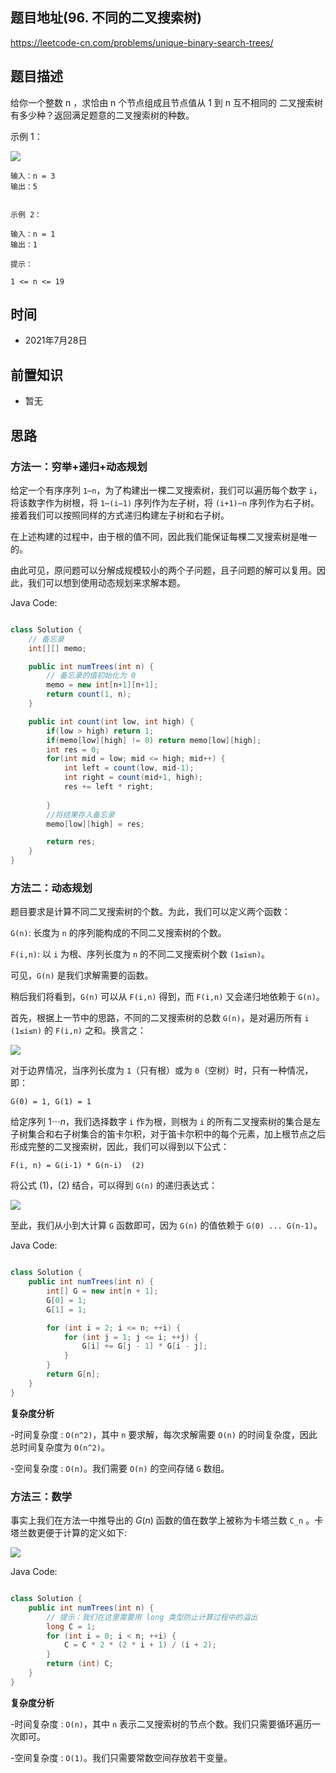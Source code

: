 
## 题目地址(96. 不同的二叉搜索树)

https://leetcode-cn.com/problems/unique-binary-search-trees/

## 题目描述

给你一个整数 n ，求恰由 n 个节点组成且节点值从 1 到 n 互不相同的 二叉搜索树 有多少种？返回满足题意的二叉搜索树的种数。

示例 1：

![](https://assets.leetcode.com/uploads/2021/01/18/uniquebstn3.jpg)

```
输入：n = 3
输出：5


示例 2：

输入：n = 1
输出：1

提示：

1 <= n <= 19
```

## 时间

- 2021年7月28日

## 前置知识

- 暂无

## 思路

### 方法一：穷举+递归+动态规划

给定一个有序序列 `1⋯n`，为了构建出一棵二叉搜索树，我们可以遍历每个数字 `i`，将该数字作为树根，将 `1⋯(i−1)` 序列作为左子树，将 `(i+1)⋯n` 序列作为右子树。接着我们可以按照同样的方式递归构建左子树和右子树。

在上述构建的过程中，由于根的值不同，因此我们能保证每棵二叉搜索树是唯一的。

由此可见，原问题可以分解成规模较小的两个子问题，且子问题的解可以复用。因此，我们可以想到使用动态规划来求解本题。

Java Code:

```java

class Solution {
    // 备忘录
    int[][] memo;

    public int numTrees(int n) {
        // 备忘录的值初始化为 0
        memo = new int[n+1][n+1];
        return count(1, n);
    }

    public int count(int low, int high) {
        if(low > high) return 1;
        if(memo[low][high] != 0) return memo[low][high];
        int res = 0;
        for(int mid = low; mid <= high; mid++) {
            int left = count(low, mid-1);
            int right = count(mid+1, high);
            res += left * right;
            
        }
        //将结果存入备忘录
        memo[low][high] = res;

        return res;
    }
}

```
### 方法二：动态规划
题目要求是计算不同二叉搜索树的个数。为此，我们可以定义两个函数：

`G(n)`: 长度为 `n` 的序列能构成的不同二叉搜索树的个数。

`F(i,n)`: 以 `i` 为根、序列长度为 `n` 的不同二叉搜索树个数 `(1≤i≤n)`。

可见，`G(n)` 是我们求解需要的函数。

稍后我们将看到，`G(n)` 可以从 `F(i,n)` 得到，而 `F(i,n)` 又会递归地依赖于 `G(n)`。

首先，根据上一节中的思路，不同的二叉搜索树的总数 `G(n)`，是对遍历所有 `i` `(1≤i≤n)` 的 `F(i,n)` 之和。换言之：

![](https://latex.codecogs.com/svg.image?G(n)&space;=&space;\sum_{i=1}^{n}&space;F(i,&space;n)\qquad&space;\qquad&space;(1))


对于边界情况，当序列长度为 `1`（只有根）或为 `0`（空树）时，只有一种情况，即：

`G(0) = 1, G(1) = 1`


给定序列 $1 \cdots n$，我们选择数字 `i` 作为根，则根为 `i` 的所有二叉搜索树的集合是左子树集合和右子树集合的笛卡尔积，对于笛卡尔积中的每个元素，加上根节点之后形成完整的二叉搜索树，因此，我们可以得到以下公式：

`F(i, n) = G(i-1) * G(n-i)  (2)`

将公式 (1)，(2) 结合，可以得到 `G(n)` 的递归表达式：

![](https://latex.codecogs.com/svg.image?G(n)&space;=&space;\sum_{i=1}^{n}G(i-1)&space;\cdot&space;G(n-i)&space;\qquad&space;\qquad&space;(3))

至此，我们从小到大计算 `G` 函数即可，因为 `G(n)` 的值依赖于 `G(0) ... G(n-1)`。

Java Code:

```java

class Solution {
    public int numTrees(int n) {
        int[] G = new int[n + 1];
        G[0] = 1;
        G[1] = 1;

        for (int i = 2; i <= n; ++i) {
            for (int j = 1; j <= i; ++j) {
                G[i] += G[j - 1] * G[i - j];
            }
        }
        return G[n];
    }
}
```
**复杂度分析**

-时间复杂度 : `O(n^2)`，其中 `n` 要求解，每次求解需要 `O(n)` 的时间复杂度，因此总时间复杂度为 `O(n^2)`。

-空间复杂度 : `O(n)`。我们需要 `O(n)` 的空间存储 `G` 数组。

### 方法三：数学
事实上我们在方法一中推导出的 $G(n)$ 函数的值在数学上被称为卡塔兰数 `C_n` 。卡塔兰数更便于计算的定义如下:

![](https://latex.codecogs.com/svg.image?C_0&space;=&space;1,&space;\qquad&space;C_{n&plus;1}&space;=&space;\frac{2(2n&plus;1)}{n&plus;2}C_n)

Java Code:

```java

class Solution {
    public int numTrees(int n) {
        // 提示：我们在这里需要用 long 类型防止计算过程中的溢出
        long C = 1;
        for (int i = 0; i < n; ++i) {
            C = C * 2 * (2 * i + 1) / (i + 2);
        }
        return (int) C;
    }
}
```
**复杂度分析**

-时间复杂度 : `O(n)`，其中 `n` 表示二叉搜索树的节点个数。我们只需要循环遍历一次即可。

-空间复杂度 : `O(1)`。我们只需要常数空间存放若干变量。
